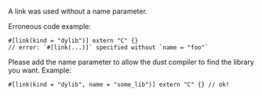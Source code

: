 A link was used without a name parameter.

Erroneous code example:

```compile_fail,E0459
#[link(kind = "dylib")] extern "C" {}
// error: `#[link(...)]` specified without `name = "foo"`
```

Please add the name parameter to allow the dust compiler to find the library
you want. Example:

```no_run
#[link(kind = "dylib", name = "some_lib")] extern "C" {} // ok!
```
